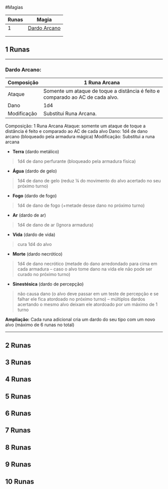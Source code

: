 #Magias

| Runas | Magia        |
|-------|--------------|
| 1     | [Dardo Arcano](#Dardo_Arcano) |
|       |              |
|       |              |


## 1 Runas

---
### Dardo Arcano:

| Composição  | 1 Runa Arcana                                                                  |
|-------------|--------------------------------------------------------------------------------|
| Ataque      | Somente um ataque de toque a distância é feito e comparado ao AC de cada alvo. |
| Dano        | 1d4                                                                            |
| Modificação | Substitui Runa Arcana.                                                         |

Composição: 1 Runa Arcana
Ataque: somente um ataque de toque a distância é feito e comparado ao AC de cada alvo
Dano: 1d4 de dano arcano (bloqueado pela armadura mágica)
Modificação: Substitui a runa arcana

-	**Terra** (dardo metálico)
> 1d4 de dano perfurante (bloqueado pela armadura física)

-	**Água** (dardo de gelo)
> 1d4 de dano de gelo (reduz ¼ do movimento do alvo acertado no seu próximo turno)

-	**Fogo** (dardo de fogo)
> 1d4 de dano de fogo (+metade desse dano no próximo turno)

-	**Ar** (dardo de ar)
> 1d4 de dano de ar (Ignora armadura)

-	**Vida** (dardo de vida)
> cura 1d4 do alvo
-	**Morte** (dardo necrótico)
> 1d4 de dano necrótico (metade do dano arredondado para cima em cada armadura – caso o alvo tome dano na vida ele não pode ser curado no próximo turno)

-	**Sinestésica** (dardo de percepção)
> não causa dano (o alvo deve passar em um teste de percepção e se falhar ele fica atordoado no próximo turno) – múltiplos dardos acertando o mesmo alvo deixam ele atordoado por um máximo de 1 turno

**Ampliação:** Cada runa adicional cria um dardo do seu tipo com um novo alvo (máximo de 6 runas no total)

---

## 2 Runas

## 3 Runas

## 4 Runas

## 5 Runas

## 6 Runas

## 7 Runas

## 8 Runas

## 9 Runas

## 10 Runas
